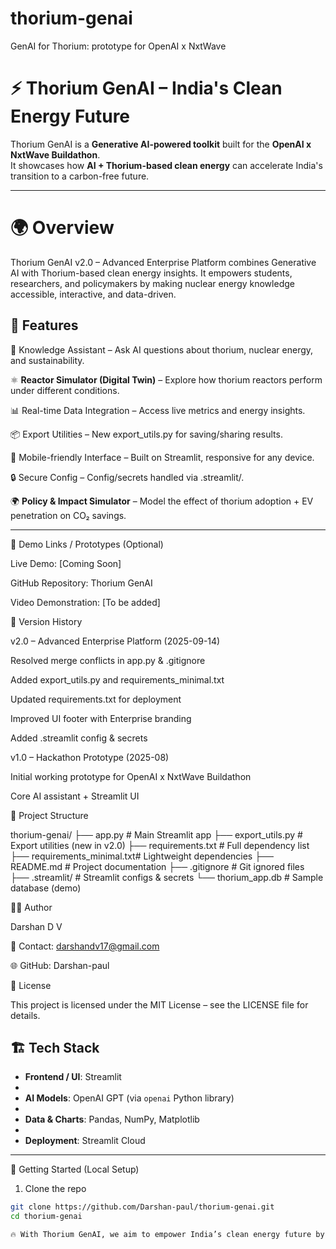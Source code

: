 # thorium-genai
GenAI for Thorium: prototype for OpenAI x NxtWave

# ⚡ Thorium GenAI – India's Clean Energy Future

Thorium GenAI is a **Generative AI-powered toolkit** built for the **OpenAI x NxtWave Buildathon**.  
It showcases how **AI + Thorium-based clean energy** can accelerate India's transition to a carbon-free future.

---

# 🌍 Overview

Thorium GenAI v2.0 – Advanced Enterprise Platform combines Generative AI with Thorium-based clean energy insights.
It empowers students, researchers, and policymakers by making nuclear energy knowledge accessible, interactive, and data-driven.

## 🌟 Features

🤖 Knowledge Assistant – Ask AI questions about thorium, nuclear energy, and sustainability.

⚛️ **Reactor Simulator (Digital Twin)** – Explore how thorium reactors perform under different conditions.  

📊 Real-time Data Integration – Access live metrics and energy insights.

📦 Export Utilities – New export_utils.py for saving/sharing results.

📱 Mobile-friendly Interface – Built on Streamlit, responsive for any device.

🔒 Secure Config – Config/secrets handled via .streamlit/.

🌍 **Policy & Impact Simulator** – Model the effect of thorium adoption + EV penetration on CO₂ savings.


---

🚀 Demo Links / Prototypes (Optional)

Live Demo: [Coming Soon]

GitHub Repository: Thorium GenAI

Video Demonstration: [To be added]

📖 Version History

v2.0 – Advanced Enterprise Platform (2025-09-14)

Resolved merge conflicts in app.py & .gitignore

Added export_utils.py and requirements_minimal.txt

Updated requirements.txt for deployment

Improved UI footer with Enterprise branding

Added .streamlit config & secrets

v1.0 – Hackathon Prototype (2025-08)

Initial working prototype for OpenAI x NxtWave Buildathon

Core AI assistant + Streamlit UI

📂 Project Structure

thorium-genai/
├── app.py                  # Main Streamlit app
├── export_utils.py         # Export utilities (new in v2.0)
├── requirements.txt        # Full dependency list
├── requirements_minimal.txt# Lightweight dependencies
├── README.md               # Project documentation
├── .gitignore              # Git ignored files
├── .streamlit/             # Streamlit configs & secrets
└── thorium_app.db          # Sample database (demo)

👨‍💻 Author

Darshan D V

📧 Contact: darshandv17@gmail.com

🌐 GitHub: Darshan-paul

📜 License

This project is licensed under the MIT License – see the LICENSE
 file for details.
 

## 🏗️ Tech Stack

- **Frontend / UI**: Streamlit
- 
- **AI Models**: OpenAI GPT (via `openai` Python library)
- 
- **Data & Charts**: Pandas, NumPy, Matplotlib
- 
- **Deployment**: Streamlit Cloud  

---

 🚀 Getting Started (Local Setup)

1. Clone the repo
```bash
git clone https://github.com/Darshan-paul/thorium-genai.git
cd thorium-genai

🔥 With Thorium GenAI, we aim to empower India’s clean energy future by bridging the gap between AI innovation and nuclear sustainability.
